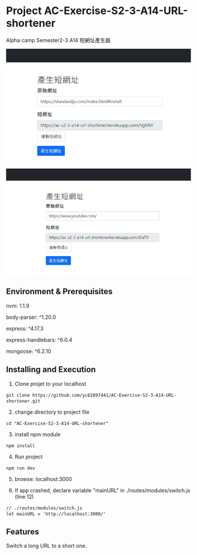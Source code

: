 # Project AC-Exercise-S2-3-A14-URL-shortener
Alpha camp Semester2-3 A14 短網址產生器

![alt text](https://github.com/yc62897441/AC-Exercise-S2-3-A14-URL-shortener/blob/master/images/sample001.jpg?raw=true)

![alt text](https://github.com/yc62897441/AC-Exercise-S2-3-A14-URL-shortener/blob/master/images/sample002.jpg?raw=true)

## Environment & Prerequisites

nvm: 1.1.9

body-parser: ^1.20.0

express: ^4.17.3

express-handlebars: ^6.0.4

mongoose: ^6.2.10

## Installing and Execution
1. Clone projet to your localhost
```
git clone https://github.com/yc62897441/AC-Exercise-S2-3-A14-URL-shortener.git
```

2. change directory to project file
```
cd "AC-Exercise-S2-3-A14-URL-shortener"
```

3. install npm module
```
npm install
```

4. Run project
```
npm run dev
```

5. browse: localhost:3000

6. If app crashed, declare variable "mainURL" in ./routes/modules/switch.js (line 12)
```
// ./routes/modules/switch.js
let mainURL = 'http://localhost:3000/'
```

## Features
Switch a long URL to a short one.